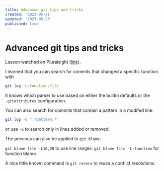 ```yaml
---
title: Advanced git tips and tricks
created: '2023-05-21'
updated: '2023-05-23'
published: true
---
```


# Advanced git tips and tricks

Lesson watched on Pluralsight ([link](https://app.pluralsight.com/library/courses/git-advanced-tips-tricks/table-of-contents)).

I learned that you can search for commits that changed a specific function with

```bash
git log -L:function:file
```

It knows which parser to use based on either the builtin defaults or the `.gitattributes` configuration.

You can also search for commits that contain a pattern in a modifed line:

```bash
git log -G ".*pattern.*"
```

or use `-S` to search only in lines added or removed.

The previous can also be applied to `git blame`:

`git blame file -L10,20` to use line ranges.
`git blame file -L:function` for function blame.

A nice little known command is `git rerere` to reuse a conflict resolutions.
